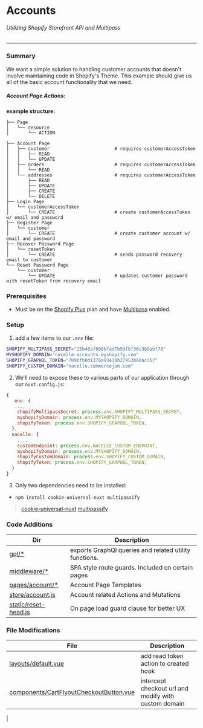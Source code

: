 # Accounts
###### Utilizing Shopify Storefront API and Multipass
---

### Summary
We want a simple solution to handling customer accounts that doesn't involve maintaining code in Shopify's Theme. This example should give us all of the basic account functionality that we need.

##### Account Page Actions:

**example structure:**
```tree
├── Page
│   └── resource
│       └── ACTION
```
```tree
├── Account Page
│   ├── customer                        # requires customerAccessToken
│   │   ├── READ 
│   │   └── UPDATE
│   ├── orders                          # requires customerAccessToken
│   │   └── READ
│   └── addresses                       # requires customerAccessToken
│       ├── READ
│       ├── UPDATE
│       ├── CREATE
│       └── DELETE
├── Login Page
│   └── customerAccessToken
│       └── CREATE                      # create customerAccessToken w/ email and password
├── Register Page
│   └── customer
│       └── CREATE                      # create customer account w/ email and password 
├── Recover Password Page
│   └── resetToken
│       └── CREATE                      # sends password recovery email to customer
└── Reset Password Page
    └── customer
        └── UPDATE                      # updates customer password with resetToken from recovery email
```

### Prerequisites
* Must be on the [Shopify Plus](https://www.shopify.com/plus/enterprise-ecommerce) plan and have [Multipass](https://help.shopify.com/en/api/reference/plus/multipass) enabled.

### Setup
1. add a few items to our `.env` file:
```sh
SHOPIFY_MULTIPASS_SECRET="15b40af008bfad7b5dfbf36c389abf70"
MYSHOPIFY_DOMAIN="nacelle-accounts.myshopify.com"
SHOPIFY_GRAPHQL_TOKEN="789bfb8d1376a93439b27953b60ac357"
SHOPIFY_CUSTOM_DOMAIN="nacelle.commercejam.com"
```
2. We'll need to expose these to various parts of our application through our `nuxt.config.js`:
```js
{
   env: {
   ...,
    shopifyMultipassSecret: process.env.SHOPIFY_MULTIPASS_SECRET,
    myshopifyDomain: process.env.MYSHOPIFY_DOMAIN,
    shopifyToken: process.env.SHOPIFY_GRAPHQL_TOKEN,
  },
  nacelle: {
    ...,
    customEndpoint: process.env.NACELLE_CUSTOM_ENDPOINT,
    myshopifyDomain: process.env.MYSHOPIFY_DOMAIN,
    shopifyCustomDomain: process.env.SHOPIFY_CUSTOM_DOMAIN,
    shopifyToken: process.env.SHOPIFY_GRAPHQL_TOKEN,
  }
}
```
3. Only two dependencies need to be installed:
* `npm install cookie-universal-nuxt multipassify`
> [cookie-universal-nuxt](https://github.com/microcipcip/cookie-universal/tree/master/packages/cookie-universal-nuxt)
> [multipassify](https://github.com/beaucoo/multipassify)

### Code Additions
| Dir | Description |
| ------ | ------ |
| [gql/*][DirGQL] | exports GraphQl queries and related utility functions. |
| [middleware/*][DirMID] | SPA style route guards. Included on certain pages |
| [pages/account/*][DirPG] | Account Page Templates |
| [store/account.js][DirST] | Account related Actions and Mutations | [static/account-head.js][DirAH] | On page load guard clause for better UX
| [static/reset-head.js][DirRH] | On page load guard clause for better UX |

### File Modifications
| File | Description |
| ------ | ------ |
| [layouts/default.vue][FiLD] | add read token action to created hook |
| [components/CartFlyoutCheckoutButton.vue][FiCC] | intercept checkout url and modify with custom domain |
|



   [DirGQL]: <https://github.com/getnacelle/nacelle-launch-tests/tree/master/nuxt-shopify-accounts/gql>
   [DirMID]: <https://github.com/getnacelle/nacelle-launch-tests/tree/master/nuxt-shopify-accounts/middleware>
   [DirPG]: <https://github.com/getnacelle/nacelle-launch-tests/tree/master/nuxt-shopify-accounts/pages/account>
   [DirST]: <https://github.com/getnacelle/nacelle-launch-tests/tree/master/nuxt-shopify-accounts/store/account.js>
   [DirAH]: <https://github.com/getnacelle/nacelle-launch-tests/tree/master/nuxt-shopify-accounts/static/account-head.js>
   [DirRH]: <https://github.com/getnacelle/nacelle-launch-tests/tree/master/nuxt-shopify-accounts/static/reset-head.js>
   [FiLD]: <https://github.com/getnacelle/nacelle-launch-tests/tree/master/nuxt-shopify-accounts/layouts/default.vue>
   [FiCC]: <https://github.com/getnacelle/nacelle-launch-tests/tree/master/nuxt-shopify-accounts/components/CartFlyoutCheckoutButton.vue>
